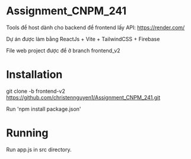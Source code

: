 # Assignment_CNPM_241

Tools để host dành cho backend để frontend lấy API: https://render.com/

Dự án được làm bằng ReactJs + Vite + TailwindCSS + Firebase

File web project được để ở branch frontend_v2

# Installation

git clone -b frontend-v2 https://github.com/christennguyen1/Assignment_CNPM_241.git

Run 'npm install package.json'

# Running
Run app.js in src directory.
